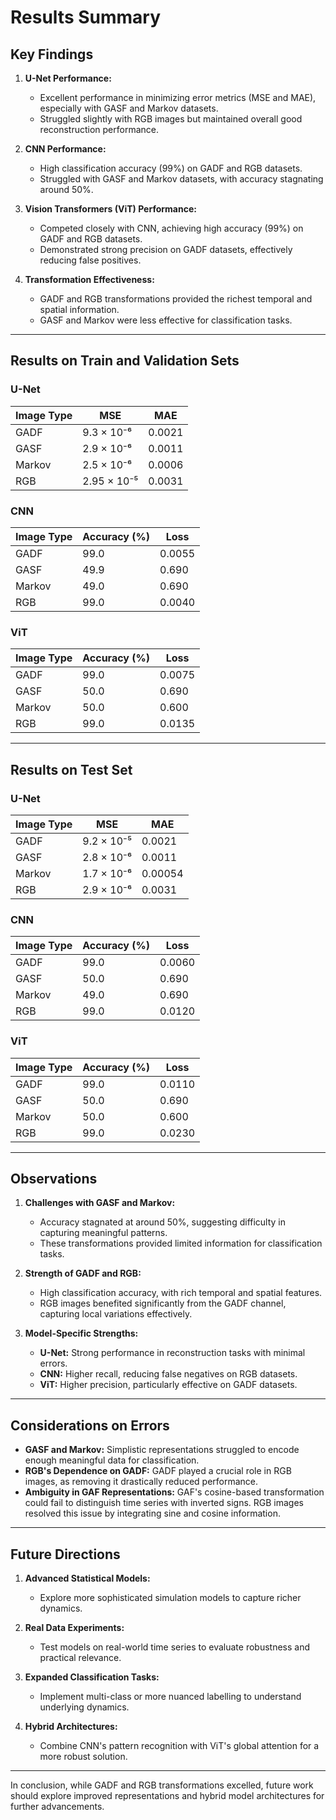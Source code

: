 # Results Summary

## Key Findings
1. **U-Net Performance:**
   - Excellent performance in minimizing error metrics (MSE and MAE), especially with GASF and Markov datasets.
   - Struggled slightly with RGB images but maintained overall good reconstruction performance.

2. **CNN Performance:**
   - High classification accuracy (99%) on GADF and RGB datasets.
   - Struggled with GASF and Markov datasets, with accuracy stagnating around 50%.

3. **Vision Transformers (ViT) Performance:**
   - Competed closely with CNN, achieving high accuracy (99%) on GADF and RGB datasets.
   - Demonstrated strong precision on GADF datasets, effectively reducing false positives.

4. **Transformation Effectiveness:**
   - GADF and RGB transformations provided the richest temporal and spatial information.
   - GASF and Markov were less effective for classification tasks.

---

## Results on Train and Validation Sets

### U-Net
| Image Type | MSE           | MAE        |
|------------|---------------|------------|
| GADF       | 9.3 × 10⁻⁶    | 0.0021     |
| GASF       | 2.9 × 10⁻⁶    | 0.0011     |
| Markov     | 2.5 × 10⁻⁶    | 0.0006     |
| RGB        | 2.95 × 10⁻⁵   | 0.0031     |

### CNN
| Image Type | Accuracy (%) | Loss      |
|------------|--------------|-----------|
| GADF       | 99.0         | 0.0055    |
| GASF       | 49.9         | 0.690     |
| Markov     | 49.0         | 0.690     |
| RGB        | 99.0         | 0.0040    |

### ViT
| Image Type | Accuracy (%) | Loss      |
|------------|--------------|-----------|
| GADF       | 99.0         | 0.0075    |
| GASF       | 50.0         | 0.690     |
| Markov     | 50.0         | 0.600     |
| RGB        | 99.0         | 0.0135    |

---

## Results on Test Set

### U-Net
| Image Type | MSE           | MAE        |
|------------|---------------|------------|
| GADF       | 9.2 × 10⁻⁵    | 0.0021     |
| GASF       | 2.8 × 10⁻⁶    | 0.0011     |
| Markov     | 1.7 × 10⁻⁶    | 0.00054    |
| RGB        | 2.9 × 10⁻⁶    | 0.0031     |

### CNN
| Image Type | Accuracy (%) | Loss      |
|------------|--------------|-----------|
| GADF       | 99.0         | 0.0060    |
| GASF       | 50.0         | 0.690     |
| Markov     | 49.0         | 0.690     |
| RGB        | 99.0         | 0.0120    |

### ViT
| Image Type | Accuracy (%) | Loss      |
|------------|--------------|-----------|
| GADF       | 99.0         | 0.0110    |
| GASF       | 50.0         | 0.690     |
| Markov     | 50.0         | 0.600     |
| RGB        | 99.0         | 0.0230    |

---

## Observations

1. **Challenges with GASF and Markov:**
   - Accuracy stagnated at around 50%, suggesting difficulty in capturing meaningful patterns.
   - These transformations provided limited information for classification tasks.

2. **Strength of GADF and RGB:**
   - High classification accuracy, with rich temporal and spatial features.
   - RGB images benefited significantly from the GADF channel, capturing local variations effectively.

3. **Model-Specific Strengths:**
   - **U-Net:** Strong performance in reconstruction tasks with minimal errors.
   - **CNN:** Higher recall, reducing false negatives on RGB datasets.
   - **ViT:** Higher precision, particularly effective on GADF datasets.

---

## Considerations on Errors

- **GASF and Markov:** Simplistic representations struggled to encode enough meaningful data for classification.
- **RGB's Dependence on GADF:** GADF played a crucial role in RGB images, as removing it drastically reduced performance.
- **Ambiguity in GAF Representations:** GAF's cosine-based transformation could fail to distinguish time series with inverted signs. RGB images resolved this issue by integrating sine and cosine information.

---

## Future Directions

1. **Advanced Statistical Models:**
   - Explore more sophisticated simulation models to capture richer dynamics.

2. **Real Data Experiments:**
   - Test models on real-world time series to evaluate robustness and practical relevance.

3. **Expanded Classification Tasks:**
   - Implement multi-class or more nuanced labelling to understand underlying dynamics.

4. **Hybrid Architectures:**
   - Combine CNN's pattern recognition with ViT's global attention for a more robust solution.

---

In conclusion, while GADF and RGB transformations excelled, future work should explore improved representations and hybrid model architectures for further advancements.
